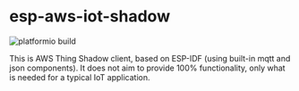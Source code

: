 # esp-aws-iot-shadow

![platformio build](https://github.com/mdvorak-iot/esp-aws-iot-shadow/workflows/platformio%20build/badge.svg)

This is AWS Thing Shadow client, based on ESP-IDF (using built-in mqtt and json components).
It does not aim to provide 100% functionality, only what is needed for a typical IoT application.

